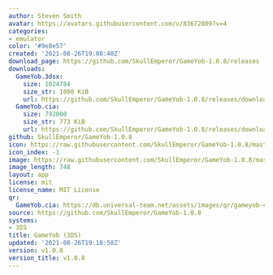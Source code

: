 ```yaml
---
author: Steven Smith
avatar: https://avatars.githubusercontent.com/u/83672809?v=4
categories:
- emulator
color: '#9e8e57'
created: '2021-08-26T19:08:40Z'
download_page: https://github.com/SkullEmperor/GameYob-1.0.8/releases
downloads:
  GameYob.3dsx:
    size: 1024784
    size_str: 1000 KiB
    url: https://github.com/SkullEmperor/GameYob-1.0.8/releases/download/v1.0.8/GameYob.3dsx
  GameYob.cia:
    size: 792000
    size_str: 773 KiB
    url: https://github.com/SkullEmperor/GameYob-1.0.8/releases/download/v1.0.8/GameYob.cia
github: SkullEmperor/GameYob-1.0.8
icon: https://raw.githubusercontent.com/SkullEmperor/GameYob-1.0.8/master/resources/icon.png
icon_index: -1
image: https://raw.githubusercontent.com/SkullEmperor/GameYob-1.0.8/master/resources/icon.png
image_length: 748
layout: app
license: mit
license_name: MIT License
qr:
  GameYob.cia: https://db.universal-team.net/assets/images/qr/gameyob-cia.png
source: https://github.com/SkullEmperor/GameYob-1.0.8
systems:
- 3DS
title: GameYob (3DS)
updated: '2021-08-26T19:18:58Z'
version: v1.0.8
version_title: v1.0.8
---
```

